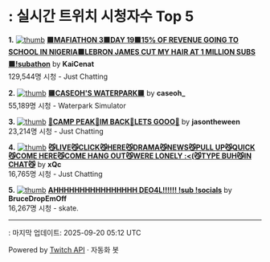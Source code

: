 # : 실시간 트위치 시청자수 Top 5

**1.** [![thumb](https://static-cdn.jtvnw.net/previews-ttv/live_user_kaicenat-320x180.jpg)](https://twitch.tv/KaiCenat)
**[🟩MAFIATHON 3🟩DAY 19🟩15% OF REVENUE GOING TO SCHOOL IN NIGERIA🟩LEBRON JAMES CUT MY HAIR AT 1 MILLION SUBS🟩!subathon](https://twitch.tv/KaiCenat)** by **KaiCenat**<br>129,544명 시청  - Just Chatting

**2.** [![thumb](https://static-cdn.jtvnw.net/previews-ttv/live_user_caseoh_-320x180.jpg)](https://twitch.tv/caseoh_)
**[🟨CASEOH'S WATERPARK🟨](https://twitch.tv/caseoh_)** by **caseoh_**<br>55,189명 시청  - Waterpark Simulator

**3.** [![thumb](https://static-cdn.jtvnw.net/previews-ttv/live_user_jasontheween-320x180.jpg)](https://twitch.tv/jasontheween)
**[🔴CAMP PEAK🔴IM BACK🔴LETS GOOO🔴](https://twitch.tv/jasontheween)** by **jasontheween**<br>23,214명 시청  - Just Chatting

**4.** [![thumb](https://static-cdn.jtvnw.net/previews-ttv/live_user_xqc-320x180.jpg)](https://twitch.tv/xQc)
**[😼LIVE😼CLICK😼HERE😼DRAMA😼NEWS😼PULL UP😼QUICK😼COME HERE😼COME HANG OUT😼WERE LONELY :<(😼TYPE BUH😼IN CHAT😼](https://twitch.tv/xQc)** by **xQc**<br>16,765명 시청  - Just Chatting

**5.** [![thumb](https://static-cdn.jtvnw.net/previews-ttv/live_user_brucedropemoff-320x180.jpg)](https://twitch.tv/BruceDropEmOff)
**[AHHHHHHHHHHHHHHHH DEO4L!!!!!! !sub !socials](https://twitch.tv/BruceDropEmOff)** by **BruceDropEmOff**<br>16,267명 시청  - skate.


---
: 마지막 업데이트: 2025-09-20 05:12 UTC

Powered by [Twitch API](https://dev.twitch.tv/docs/api/reference) · 자동화 봇